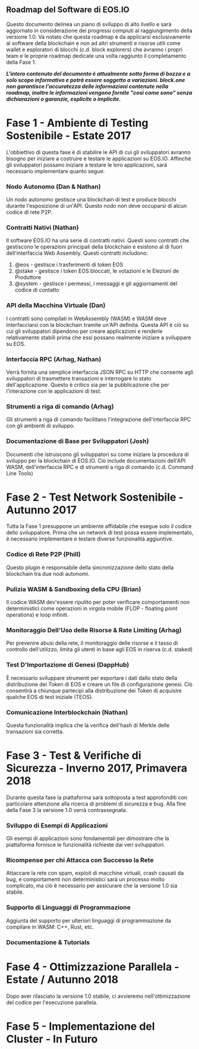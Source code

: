 ## Roadmap del Software di EOS.IO

Questo documento delinea un piano di sviluppo di alto livello e sarà aggiornato in considerazione dei progressi compiuti al raggiungimento della versione 1.0. Va notato che questa roadmap è da applicarsi esclusivamente al software della blockchain e non ad altri strumenti e risorse utili come wallet e esploratori di blocchi (c.d. block explorers) che avranno i propri team e le proprie roadmap dedicate una volta raggiunto il completamento della Fase 1.

***L'intero contenuto del documento è attualmente sotto forma di bozza e a solo scopo informativo e potrà essere soggetto a variazioni. block.one non garantisce l'accuratezza delle informazioni contenute nella roadmap, inoltre le informazioni vengono fornite "così come sono" senza dichiarazioni o garanzie, esplicite o implicite.***

# Fase 1 - Ambiente di Testing Sostenibile - Estate 2017

L'obbiettivo di questa fase è di stabilire le API di cui gli sviluppatori avranno bisogno per iniziare a costruire e testare le applicazioni su EOS.IO. Affinché gli sviluppatori possano iniziare a testare le loro applicazioni, sarà necessario implementare quanto segue:

### Nodo Autonomo (Dan & Nathan)

Un nodo autonomo gestisce una blockchain di test e produce blocchi durante l'esposizione di un'API. Questo nodo non deve occuparsi di alcun codice di rete P2P.

### Contratti Nativi (Nathan)

Il software EOS.IO ha una serie di contratti nativi. Questi sono contratti che gestiscono le operazioni principali della blockchain e esistono al di fuori dell'interfaccia Web Assembly. Questi contratti includono:

1. @eos - gestisce i trasferimenti di token EOS
2. @stake - gestisce i token EOS bloccati, le votazioni e le Elezioni de Produttore
3. @system - gestisce i permessi, i messaggi e gli aggiornamenti del codice di contatto

### API della Macchina Virtuale (Dan)

I contratti sono compilati in WebAssembly (WASM) e WASM deve interfacciarsi con la blockchain tramite un'API definita. Questa API è ciò su cui gli sviluppatori dipendono per creare applicazioni e renderle relativamente stabili prima che essi possano realmente iniziare a sviluppare su EOS.

### Interfaccia RPC (Arhag, Nathan)

Verrà fornita una semplice interfaccia JSON RPC su HTTP che consente agli sviluppatori di trasmettere transazioni e interrogare lo stato dell'applicazione. Questo è critico sia per la pubblicazione che per l'interazione con le applicazioni di test.

### Strumenti a riga di comando (Arhag)

Gli strumenti a riga di comando facilitano l'integrazione dell'interfaccia RPC con gli ambienti di sviluppo.

### Documentazione di Base per Sviluppatori (Josh)

Documenti che istruiscono gli sviluppatori su come iniziare la procedura di sviluppo per la blockchain di EOS.IO. Ciò include documentazioni dell'API WASM, dell'interfaccia RPC e di strumenti a riga di comando (c.d. Command Line Tools)

# Fase 2 - Test Network Sostenibile - Autunno 2017 

Tutta la Fase 1 presuppone un ambiente affidabile che esegue solo il codice dello sviluppatore. Prima che un network di test possa essere implementato, è necessario implementare e testare diverse funzionalità aggiuntive.

### Codice di Rete P2P (Phill)

Questo plugin è responsabile della sincronizzazione dello stato della blockchain tra due nodi autonomi.

### Pulizia WASM & Sandboxing della CPU (Brian)

Il codice WASM dev'essere ripulito per poter verificare comportamenti non deterministici come operazioni in virgola mobile (FLOP - floating point operations) e loop infiniti.

### Monitoraggio Dell'Uso delle Risorse & Rate Limiting (Arhag)

Per prevenire abusi della rete, il monitoraggio delle risorse e il tasso di controllo dell'utilizzo, limita gli utenti in base agli EOS in riserva (c.d. staked)

### Test D'Importazione di Genesi (DappHub)

È necessario sviluppare strumenti per esportare i dati dallo stato della distribuzione dei Token di EOS e creare un file di configurazione genesi. Ciò consentirà a chiunque partecipi alla distribuzione dei Token di acquisire qualche EOS di test iniziale (TEOS).

### Comunicazione Interblockchain (Nathan)

Questa funzionalità implica che la verifica dell'hash di Merkle delle transazioni sia corretta. 

# Fase 3 - Test & Verifiche di Sicurezza - Inverno 2017, Primavera 2018

Durante questa fase la piattaforma sarà sottoposta a test approfonditi con particolare attenzione alla ricerca di problemi di sicurezza e bug. Alla fine della Fase 3 la versione 1.0 verrà contrassegnata.

### Sviluppo di Esempi di Applicazioni 

Gli esempi di applicazioni sono fondamentali per dimostrare che la piattaforma fornisce le funzionalità richieste dai veri sviluppatori.

### Ricompense per chi Attacca con Successo la Rete

Attaccare la rete con spam, exploit di macchine virtuali, crash causati da bug, e comportamenti non deterministici sarà un processo molto complicato, ma ciò è necessario per assicurare che la versione 1.0 sia stabile.

### Supporto di Linguaggi di Programmazione

Aggiunta del supporto per ulteriori linguaggi di programmazione da compilare in WASM: C++, Rust, etc.

### Documentazione & Tutorials

# Fase 4 - Ottimizzazione Parallela - Estate / Autunno 2018

Dopo aver rilasciato la versione 1.0 stabile, ci avvieremo nell'ottimizzazione del codice per l'esecuzione parallela.

# Fase 5 - Implementazione del Cluster - In Futuro